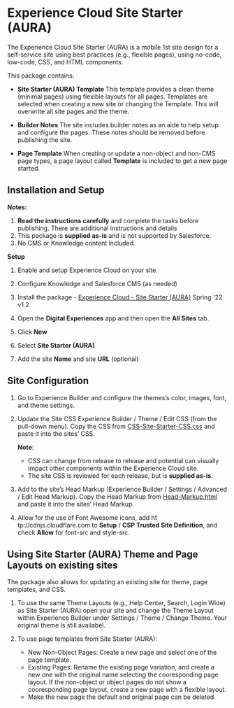 # Experience Cloud Site Starter (AURA)
The Experience Cloud Site Starter (AURA) is a mobile 1st site design for a self-service site using best practices (e.g., flexible pages), using no-code, low-code,  CSS, and HTML components.

This package contains:
* **Site Starter (AURA) Template**
    This template provides a clean theme (minimal pages) using flexible layouts for all pages.
    Templates are selected when creating a new site or changing the Template. This will overwrite all site pages and the theme. 

* **Builder Notes**
    The site includes builder notes as an aide to help setup and configure the pages. These notes should be removed before publishing the site.
   
* **Page Template**
    When creating or update a non-object and non-CMS page types, a page layout called **Template** is included to get a new page started. 


## Installation and Setup

**Notes:**
1. **Read the instructions carefully** and complete the tasks before publishing. There are additional instructions and details 
2. This package is **supplied as-is** and is not supported by Salesforce.
3. No CMS or Knowledge content included.

**Setup**

1. Enable and setup Experience Cloud on your site.
2. Configure Knowledge and Salesforce CMS (as needed)
3. Install the package - [Experience Cloud - Site Starter (AURA)](https://login.salesforce.com/packaging/installPackage.apexp?p0=04t5f000000irO6) Spring '22 v1.2
4. Open the **Digital Experiences** app and then open the **All Sites** tab.
5. Click **New**
6. Select **Site Starter (AURA)**

6. Add the site **Name** and site **URL** (optional)


## Site Configuration

1. Go to Experience Builder and configure the themes’s color, images, font, and theme settings.
2. Update the Site CSS Experience Builder / Theme / Edit CSS (from the pull-down menu). 
   Copy the CSS from [CSS-Site-Starter-CSS.css](./CSS-Site-Starter.css) and paste it into the sites’ CSS.
    
    **Note**: 
    - CSS can change from release to release and potential can visually impact other components within the Experience Cloud site. 
    - The site CSS is reviewed for each release, but is **supplied as-is**.
    
3. Add to the site’s Head Markup (Experience Builder / Settings / Advanced / Edit Head Markup).
   Copy the Head Markup from [Head-Markup.html](./Head-Markup.html) and paste it into the sites’ Head Markup.
    
4. Allow for the use of Font Awesome icons, add ht&#8203;tp://cdnjs.cloudflare.com to **Setup** / **CSP Trusted Site Definition**, and check **Allow** for font-src and style-src.


## Using Site Starter (AURA) Theme and Page Layouts on existing sites

The package also allows for updating an existing site for theme, page templates, and CSS.
1. To use the same Theme Layouts (e.g., Help Center, Search, Login Wide) as Site Starter (AURA) open your site and change the Theme Layout within Experience Builder under Settings / Theme / Change Theme. Your original theme is still availabel.

2. To use page templates from Site Starter (AURA):
    - New Non-Object Pages: Create a new page and select one of the page template. 
    - Existing Pages: Rename the existing page variation, and create a new one with the original name selecting the cooresponding page layout. 
      If the non-object or object pages do not show a cooresponding page layout, create a new page with a flexible layout. 
    - Make the new page the default and original page can be deleted.    

